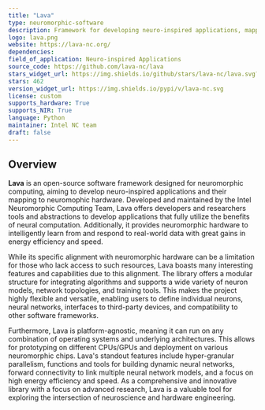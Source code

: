 ```yaml
---
title: "Lava"
type: neuromorphic-software
description: Framework for developing neuro-inspired applications, mapping them to neuromorphic hardware.
logo: lava.png
website: https://lava-nc.org/
dependencies: 
field_of_application: Neuro-inspired Applications
source_code: https://github.com/lava-nc/lava
stars_widget_url: https://img.shields.io/github/stars/lava-nc/lava.svg?style=social
stars: 462
version_widget_url: https://img.shields.io/pypi/v/lava-nc.svg
license: custom
supports_hardware: True
supports_NIR: True
language: Python
maintainer: Intel NC team
draft: false
---
```


## Overview
**Lava** is an open-source software framework designed for neuromorphic computing, aiming to develop neuro-inspired applications and their mapping to neuromophic hardware. 
Developed and maintained by the Intel Neuromorphic Computing Team, Lava offers developers and researchers tools and abstractions to develop applications that fully utilize the
benefits of neural computation. Additionally, it provides neuromorphic hardware to intelligently learn from and respond to real-world data with great gains in energy efficiency and speed.

While its specific alignment with neuromorphic hardware can be a limitation for those who lack access to such resources, Lava boasts many interesting features and capabilities due
to this alignment. The library offers a modular structure for integrating algorithms and supports a wide variety of neuron models, network topologies, and training tools. This makes
the project highly flexible and versatile, enabling users to define individual neurons, neural networks, interfaces to third-party devices, and compatibility to other software frameworks.

Furthermore, Lava is platform-agnostic, meaning it can run on any combination of operating systems and underlying architectures. This allows for prototyping on different CPUs/GPUs
and deployment on various neuromorphic chips. Lava's standout features include hyper-granular parallelism, functions and tools for building dynamic neural networks, forward connectivity 
to link multiple neural network models, and a focus on high energy efficiency and speed. As a comprehensive and innovative library with a focus on advanced research, Lava is a
valuable tool for exploring the intersection of neuroscience and hardware engineering.
